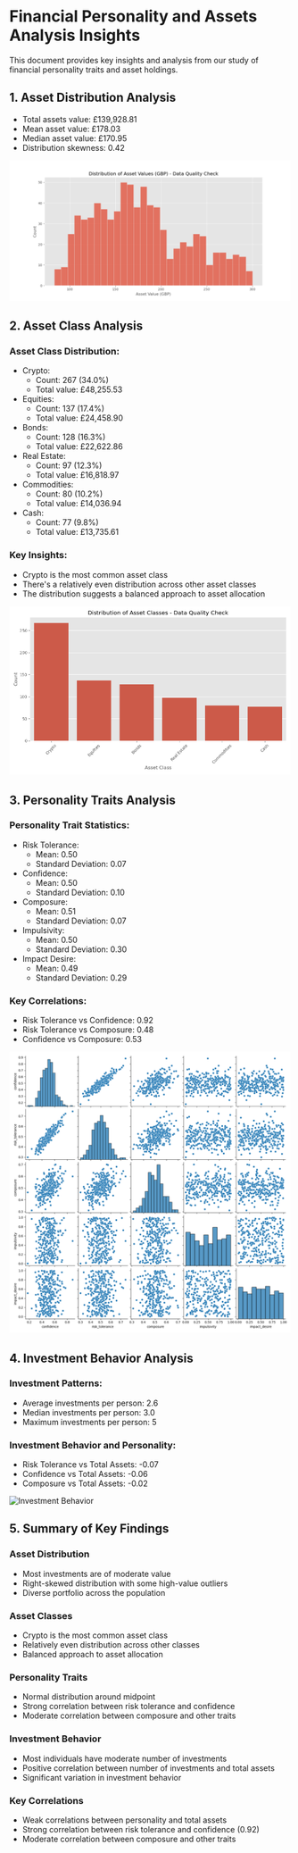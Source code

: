 # Financial Personality and Assets Analysis Insights

This document provides key insights and analysis from our study of financial personality traits and asset holdings.

## 1. Asset Distribution Analysis

- Total assets value: £139,928.81
- Mean asset value: £178.03
- Median asset value: £170.95
- Distribution skewness: 0.42

![Asset Value Distribution](visualizations/asset_values_distribution.png)

## 2. Asset Class Analysis

### Asset Class Distribution:
- Crypto:
  - Count: 267 (34.0%)
  - Total value: £48,255.53
- Equities:
  - Count: 137 (17.4%)
  - Total value: £24,458.90
- Bonds:
  - Count: 128 (16.3%)
  - Total value: £22,622.86
- Real Estate:
  - Count: 97 (12.3%)
  - Total value: £16,818.97
- Commodities:
  - Count: 80 (10.2%)
  - Total value: £14,036.94
- Cash:
  - Count: 77 (9.8%)
  - Total value: £13,735.61

### Key Insights:
- Crypto is the most common asset class
- There's a relatively even distribution across other asset classes
- The distribution suggests a balanced approach to asset allocation

![Asset Class Distribution](visualizations/asset_class_distribution.png)

## 3. Personality Traits Analysis

### Personality Trait Statistics:
- Risk Tolerance:
  - Mean: 0.50
  - Standard Deviation: 0.07
- Confidence:
  - Mean: 0.50
  - Standard Deviation: 0.10
- Composure:
  - Mean: 0.51
  - Standard Deviation: 0.07
- Impulsivity:
  - Mean: 0.50
  - Standard Deviation: 0.30
- Impact Desire:
  - Mean: 0.49
  - Standard Deviation: 0.29

### Key Correlations:
- Risk Tolerance vs Confidence: 0.92
- Risk Tolerance vs Composure: 0.48
- Confidence vs Composure: 0.53

![Personality Traits Pairplot](visualizations/personality_traits_pairplot.png)

## 4. Investment Behavior Analysis

### Investment Patterns:
- Average investments per person: 2.6
- Median investments per person: 3.0
- Maximum investments per person: 5

### Investment Behavior and Personality:
- Risk Tolerance vs Total Assets: -0.07
- Confidence vs Total Assets: -0.06
- Composure vs Total Assets: -0.02

![Investment Behavior](visualizations/investment_behavior.png)

## 5. Summary of Key Findings

### Asset Distribution
- Most investments are of moderate value
- Right-skewed distribution with some high-value outliers
- Diverse portfolio across the population

### Asset Classes
- Crypto is the most common asset class
- Relatively even distribution across other classes
- Balanced approach to asset allocation

### Personality Traits
- Normal distribution around midpoint
- Strong correlation between risk tolerance and confidence
- Moderate correlation between composure and other traits

### Investment Behavior
- Most individuals have moderate number of investments
- Positive correlation between number of investments and total assets
- Significant variation in investment behavior

### Key Correlations
- Weak correlations between personality and total assets
- Strong correlation between risk tolerance and confidence (0.92)
- Moderate correlation between composure and other traits